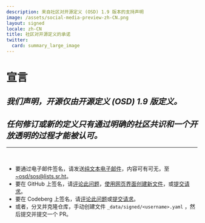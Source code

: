 ```yaml
---
description: 来自社区对开源定义 (OSD) 1.9 版本的支持声明
image: /assets/social-media-preview-zh-CN.png
layout: signed
locale: zh-CN
title: 社区对开源定义的承诺
twitter:
  card: summary_large_image
---
```

# **宣言**

## *我们声明，开源仅由开源定义 (OSD) 1.9 版定义。*

## *任何修订或新的定义只有通过明确的社区共识和一个开放透明的过程才能被认可。*

---
<br>

- 要通过电子邮件签名，请发送[纯文本电子邮件](https://useplaintext.email/)，内容可有可无，至 [~osd/sos@lists.sr.ht](mailto:~osd/sos@lists.sr.ht)。
- 要在 GitHub 上签名，请[评论此问题](https://github.com/OpenSourceDefinition/sos/issues/1)，[使用网页界面创建新文件](https://github.com/OpenSourceDefinition/sos/new/main/_data/signed)，或[提交请求](https://github.com/OpenSourceDefinition/sos/pulls)。
- 要在 Codeberg 上签名，请[评论此问题](https://codeberg.org/osd/sos/issues/1)或[提交请求](https://codeberg.org/osd/sos/pulls)。
- 或者，分叉并克隆仓库，手动创建文件 `_data/signed/<username>.yaml` ，然后提交并提交一个 PR。